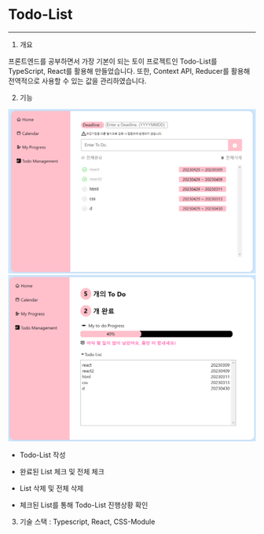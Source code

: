 # Todo-List

---

1. 개요

프론트엔드를 공부하면서 가장 기본이 되는 토이 프로젝트인 Todo-List를 TypeScript, React를 활용해 만들었습니다.
또한, Context API, Reducer를 활용해 전역적으로 사용할 수 있는 값을 관리하였습니다.

2. 기능

<img src="src/assets/Todo관리.png">

<img src="src/assets/진행상황.png">

- Todo-List 작성

- 완료된 List 체크 및 전체 체크

- List 삭제 및 전체 삭제

- 체크된 List를 통해 Todo-List 진행상황 확인

3. 기술 스택 : Typescript, React, CSS-Module
